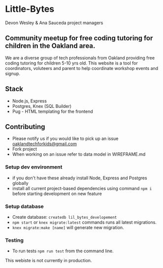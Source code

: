 # Little-Bytes
Devon Wesley & Ana Sauceda project managers

## Community meetup for free coding tutoring for children in the Oakland area.

We are a diverse group of tech professionals from Oakland providing free coding tutoring for children 5-10 yrs old. This website is a tool for coordinators, voluteers and parent to help coordinate workshop events and signup. 

## Stack

- Node.js, Express
- Postgres, Knex (SQL Builder)
- Pug - HTML templating for the frontend

## Contributing

- Please notify us if you would like to pick up an issue oaklandtechforkids@gmail.com
- Fork project
- When working on an issue refer to data model in WIREFRAME.md

### Setup dev environment

- if you don't have these already install Node, Express and Postgres globally
- install all current project-based dependencies using command `npm i` before starting development on new feature

### Setup database

- Create database: `createdb lil_bytes_developement` 
- `npm start` or `knex migrate:latest` commands runs all latest migrations.
- `knex migrate:make [name]` will generate new migration.

### Testing 

- To run tests `npm run test` from the command line. 


This webiste is not currently in production. 
